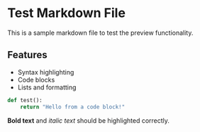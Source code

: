 # Test Markdown File

This is a sample markdown file to test the preview functionality.

## Features
- Syntax highlighting
- Code blocks
- Lists and formatting

```python
def test():
    return "Hello from a code block!"
```

**Bold text** and *italic text* should be highlighted correctly.
